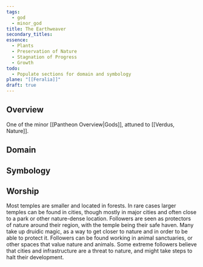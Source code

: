 ```yaml
---
tags:
  - god
  - minor_god
title: The Earthweaver
secondary_titles: 
essence:
  - Plants
  - Preservation of Nature
  - Stagnation of Progress
  - Growth
todo:
  - Populate sections for domain and symbology
plane: "[[Feralia]]"
draft: true
---
```

## Overview
One of the minor [[Pantheon Overview|Gods]], attuned to [[Verdus, Nature]].
## Domain

## Symbology

## Worship
Most temples are smaller and located in forests. In rare cases larger temples can be found in cities, though mostly in major cities and often close to a park or other nature-dense location. Followers are seen as protectors of nature around their region, with the temple being their safe haven. Many take up druidic magic, as a way to get closer to nature and in order to be able to protect it. Followers can be found working in animal sanctuaries, or other spaces that value nature and animals. Some extreme followers believe that cities and infrastructure are a threat to nature, and might take steps to halt their development.